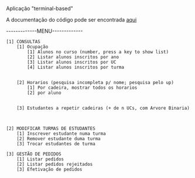 Aplicação "terminal-based"

A documentação do código pode ser encontrada [aqui](https://lfsjesus.github.io/AED_Horarios/docs/html)

-------------MENU-------------


	[1] CONSULTAS
		[1] Ocupação
            [1] Alunos no curso (number, press a key to show list)
            [2] Listar alunos inscritos por ano
            [3] Listar alunos inscritos por UC
            [4] Listar alunos inscritos por turma

			
		[2] Horarios (pesquisa incompleta p/ nome; pesquisa pelo up)
			[1] Por cadeira, mostrar todos os horarios
			[2] por aluno
			
		
		[3] Estudantes a repetir cadeiras (+ de n UCs, com Arvore Binaria)
		
	
	
	[2] MODIFICAR TURMAS DE ESTUDANTES
		[1] Inscrever estudante numa turma
		[2] Remover estudante duma turma
		[3] Trocar estudantes de turma

	[3] GESTÃO DE PEDIDOS
		[1] Listar pedidos
		[2] Listar pedidos rejeitados
		[3] Efetivação de pedidos